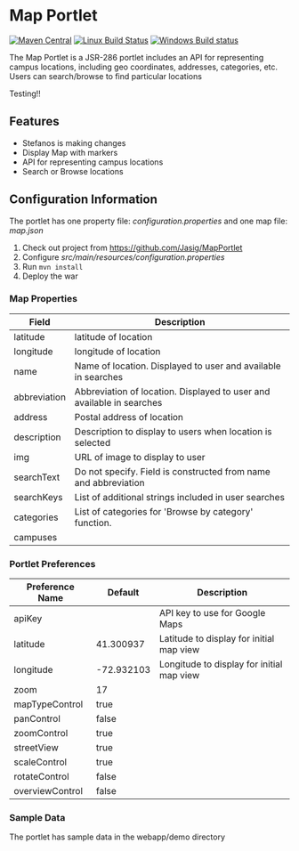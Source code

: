 # Map Portlet

[![Maven Central](https://maven-badges.herokuapp.com/maven-central/org.jasig.portlet.map/MapPortlet/badge.svg)](https://maven-badges.herokuapp.com/maven-central/org.jasig.portlet.map/MapPortlet)
[![Linux Build Status](https://travis-ci.org/Jasig/MapPortlet.svg?branch=master)](https://travis-ci.org/Jasig/MapPortlet)
[![Windows Build status](https://ci.appveyor.com/api/projects/status/gi1nk831v4145wso/branch/master?svg=true)](https://ci.appveyor.com/project/ChristianMurphy/mapportlet/branch/master)

The Map Portlet is a JSR-286 portlet includes an API for representing campus locations, including geo coordinates, addresses, categories, etc. Users can search/browse to find particular locations


Testing!!


## Features

*   Stefanos is making changes
*   Display Map with markers
*   API for representing campus locations
*   Search or Browse locations


## Configuration Information

The portlet has one property file: *configuration.properties* and one map file: *map.json*

1.  Check out project from <https://github.com/Jasig/MapPortlet>
2.  Configure *src/main/resources/configuration.properties*
3.  Run `mvn install`
4.  Deploy the war

### Map Properties

| Field        | Description                                                            |
| ------------ | ---------------------------------------------------------------------- |
| latitude     | latitude of location                                                   |
| longitude    | longitude of location                                                  |
| name         | Name of location.  Displayed to user and available in searches         |
| abbreviation | Abbreviation of location.  Displayed to user and available in searches |
| address      | Postal address of location                                             |
| description  | Description to display to users when location is selected              |
| img          | URL of image to display to user                                        |
| searchText   | Do not specify.  Field is constructed from name and abbreviation       |
| searchKeys   | List of additional strings included in user searches                   |
| categories   | List of categories for 'Browse by category' function.                  |
| campuses     |                                                                        |

### Portlet Preferences

| Preference Name | Default    | Description                               |
| --------------- | ---------- | ----------------------------------------- |
| apiKey          |            | API key to use for Google Maps            |
| latitude        | 41.300937  | Latitude to display for initial map view  |
| longitude       | -72.932103 | Longitude to display for initial map view |
| zoom            | 17         |                                           |
| mapTypeControl  | true       |                                           |
| panControl      | false      |                                           |
| zoomControl     | true       |                                           |
| streetView      | true       |                                           |
| scaleControl    | true       |                                           |
| rotateControl   | false      |                                           |
| overviewControl | false      |                                           |

### Sample Data

The portlet has sample data in the webapp/demo directory
